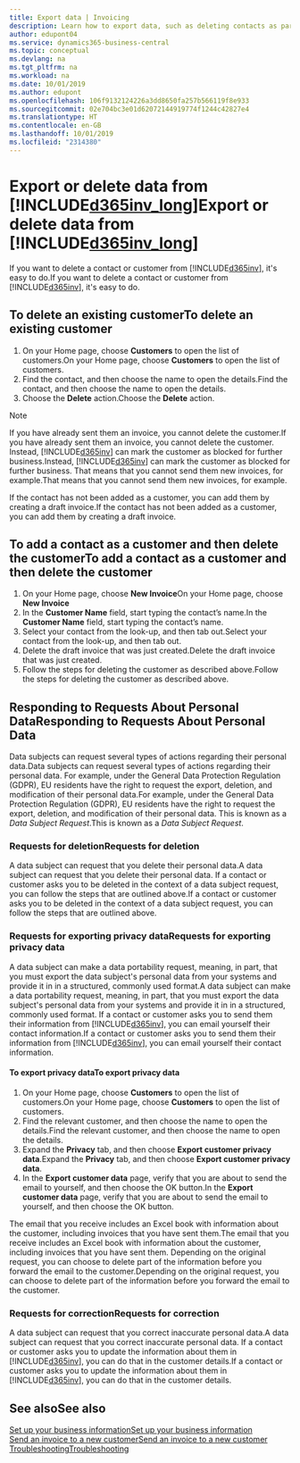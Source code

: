 ```yaml
---
title: Export data | Invoicing
description: Learn how to export data, such as deleting contacts as part of a data subject request.
author: edupont04
ms.service: dynamics365-business-central
ms.topic: conceptual
ms.devlang: na
ms.tgt_pltfrm: na
ms.workload: na
ms.date: 10/01/2019
ms.author: edupont
ms.openlocfilehash: 106f9132124226a3dd8650fa257b566119f8e933
ms.sourcegitcommit: 02e704bc3e01d62072144919774f1244c42827e4
ms.translationtype: HT
ms.contentlocale: en-GB
ms.lasthandoff: 10/01/2019
ms.locfileid: "2314380"
---
```

# <a name="export-or-delete-data-from-included365inv_longincludesd365inv_longmd"></a><span data-ttu-id="cd8ca-103">Export or delete data from [!INCLUDE[d365inv_long](includes/d365inv_long.md)]</span><span class="sxs-lookup"><span data-stu-id="cd8ca-103">Export or delete data from [!INCLUDE[d365inv_long](includes/d365inv_long.md)]</span></span>

<span data-ttu-id="cd8ca-104">If you want to delete a contact or customer from [!INCLUDE[d365inv](includes/d365inv.md)], it's easy to do.</span><span class="sxs-lookup"><span data-stu-id="cd8ca-104">If you want to delete a contact or customer from [!INCLUDE[d365inv](includes/d365inv.md)], it's easy to do.</span></span>  

## <a name="to-delete-an-existing-customer"></a><span data-ttu-id="cd8ca-105">To delete an existing customer</span><span class="sxs-lookup"><span data-stu-id="cd8ca-105">To delete an existing customer</span></span>

1. <span data-ttu-id="cd8ca-106">On your Home page, choose **Customers** to open the list of customers.</span><span class="sxs-lookup"><span data-stu-id="cd8ca-106">On your Home page, choose **Customers** to open the list of customers.</span></span>
2. <span data-ttu-id="cd8ca-107">Find the contact, and then choose the name to open the details.</span><span class="sxs-lookup"><span data-stu-id="cd8ca-107">Find the contact, and then choose the name to open the details.</span></span>
3. <span data-ttu-id="cd8ca-108">Choose the **Delete** action.</span><span class="sxs-lookup"><span data-stu-id="cd8ca-108">Choose the **Delete** action.</span></span>

> [!NOTE]
> <span data-ttu-id="cd8ca-109">If you have already sent them an invoice, you cannot delete the customer.</span><span class="sxs-lookup"><span data-stu-id="cd8ca-109">If you have already sent them an invoice, you cannot delete the customer.</span></span> <span data-ttu-id="cd8ca-110">Instead, [!INCLUDE[d365inv](includes/d365inv.md)] can mark the customer as blocked for further business.</span><span class="sxs-lookup"><span data-stu-id="cd8ca-110">Instead, [!INCLUDE[d365inv](includes/d365inv.md)] can mark the customer as blocked for further business.</span></span> <span data-ttu-id="cd8ca-111">That means that you cannot send them new invoices, for example.</span><span class="sxs-lookup"><span data-stu-id="cd8ca-111">That means that you cannot send them new invoices, for example.</span></span>  

<span data-ttu-id="cd8ca-112">If the contact has not been added as a customer, you can add them by creating a draft invoice.</span><span class="sxs-lookup"><span data-stu-id="cd8ca-112">If the contact has not been added as a customer, you can add them by creating a draft invoice.</span></span>

## <a name="to-add-a-contact-as-a-customer-and-then-delete-the-customer"></a><span data-ttu-id="cd8ca-113">To add a contact as a customer and then delete the customer</span><span class="sxs-lookup"><span data-stu-id="cd8ca-113">To add a contact as a customer and then delete the customer</span></span>

1. <span data-ttu-id="cd8ca-114">On your Home page, choose **New Invoice**</span><span class="sxs-lookup"><span data-stu-id="cd8ca-114">On your Home page, choose **New Invoice**</span></span>
2. <span data-ttu-id="cd8ca-115">In the **Customer Name** field, start typing the contact’s name.</span><span class="sxs-lookup"><span data-stu-id="cd8ca-115">In the **Customer Name** field, start typing the contact’s name.</span></span>
3. <span data-ttu-id="cd8ca-116">Select your contact from the look-up, and then tab out.</span><span class="sxs-lookup"><span data-stu-id="cd8ca-116">Select your contact from the look-up, and then tab out.</span></span>
4. <span data-ttu-id="cd8ca-117">Delete the draft invoice that was just created.</span><span class="sxs-lookup"><span data-stu-id="cd8ca-117">Delete the draft invoice that was just created.</span></span>
5. <span data-ttu-id="cd8ca-118">Follow the steps for deleting the customer as described above.</span><span class="sxs-lookup"><span data-stu-id="cd8ca-118">Follow the steps for deleting the customer as described above.</span></span>

## <a name="responding-to-requests-about-personal-data"></a><span data-ttu-id="cd8ca-119">Responding to Requests About Personal Data</span><span class="sxs-lookup"><span data-stu-id="cd8ca-119">Responding to Requests About Personal Data</span></span>

<span data-ttu-id="cd8ca-120">Data subjects can request several types of actions regarding their personal data.</span><span class="sxs-lookup"><span data-stu-id="cd8ca-120">Data subjects can request several types of actions regarding their personal data.</span></span> <span data-ttu-id="cd8ca-121">For example, under the General Data Protection Regulation (GDPR), EU residents have the right to request the export, deletion, and modification of their personal data.</span><span class="sxs-lookup"><span data-stu-id="cd8ca-121">For example, under the General Data Protection Regulation (GDPR), EU residents have the right to request the export, deletion, and modification of their personal data.</span></span> <span data-ttu-id="cd8ca-122">This is known as a *Data Subject Request*.</span><span class="sxs-lookup"><span data-stu-id="cd8ca-122">This is known as a *Data Subject Request*.</span></span>  

### <a name="requests-for-deletion"></a><span data-ttu-id="cd8ca-123">Requests for deletion</span><span class="sxs-lookup"><span data-stu-id="cd8ca-123">Requests for deletion</span></span>

<span data-ttu-id="cd8ca-124">A data subject can request that you delete their personal data.</span><span class="sxs-lookup"><span data-stu-id="cd8ca-124">A data subject can request that you delete their personal data.</span></span> <span data-ttu-id="cd8ca-125">If a contact or customer asks you to be deleted in the context of a data subject request, you can follow the steps that are outlined above.</span><span class="sxs-lookup"><span data-stu-id="cd8ca-125">If a contact or customer asks you to be deleted in the context of a data subject request, you can follow the steps that are outlined above.</span></span>  

### <a name="requests-for-exporting-privacy-data"></a><span data-ttu-id="cd8ca-126">Requests for exporting privacy data</span><span class="sxs-lookup"><span data-stu-id="cd8ca-126">Requests for exporting privacy data</span></span>

<span data-ttu-id="cd8ca-127">A data subject can make a data portability request, meaning, in part, that you must export the data subject's personal data from your systems and provide it in in a structured, commonly used format.</span><span class="sxs-lookup"><span data-stu-id="cd8ca-127">A data subject can make a data portability request, meaning, in part, that you must export the data subject's personal data from your systems and provide it in in a structured, commonly used format.</span></span>  <span data-ttu-id="cd8ca-128">If a contact or customer asks you to send them their information from [!INCLUDE[d365inv](includes/d365inv.md)], you can email yourself their contact information.</span><span class="sxs-lookup"><span data-stu-id="cd8ca-128">If a contact or customer asks you to send them their information from [!INCLUDE[d365inv](includes/d365inv.md)], you can email yourself their contact information.</span></span>  

#### <a name="to-export-privacy-data"></a><span data-ttu-id="cd8ca-129">To export privacy data</span><span class="sxs-lookup"><span data-stu-id="cd8ca-129">To export privacy data</span></span>

1. <span data-ttu-id="cd8ca-130">On your Home page, choose **Customers** to open the list of customers.</span><span class="sxs-lookup"><span data-stu-id="cd8ca-130">On your Home page, choose **Customers** to open the list of customers.</span></span>
2. <span data-ttu-id="cd8ca-131">Find the relevant customer, and then choose the name to open the details.</span><span class="sxs-lookup"><span data-stu-id="cd8ca-131">Find the relevant customer, and then choose the name to open the details.</span></span>
3. <span data-ttu-id="cd8ca-132">Expand the **Privacy** tab, and then choose **Export customer privacy data**.</span><span class="sxs-lookup"><span data-stu-id="cd8ca-132">Expand the **Privacy** tab, and then choose **Export customer privacy data**.</span></span>
4. <span data-ttu-id="cd8ca-133">In the **Export customer data** page, verify that you are about to send the email to yourself, and then choose the OK button.</span><span class="sxs-lookup"><span data-stu-id="cd8ca-133">In the **Export customer data** page, verify that you are about to send the email to yourself, and then choose the OK button.</span></span>

<span data-ttu-id="cd8ca-134">The email that you receive includes an Excel book with information about the customer, including invoices that you have sent them.</span><span class="sxs-lookup"><span data-stu-id="cd8ca-134">The email that you receive includes an Excel book with information about the customer, including invoices that you have sent them.</span></span> <span data-ttu-id="cd8ca-135">Depending on the original request, you can choose to delete part of the information before you forward the email to the customer.</span><span class="sxs-lookup"><span data-stu-id="cd8ca-135">Depending on the original request, you can choose to delete part of the information before you forward the email to the customer.</span></span>  

### <a name="requests-for-correction"></a><span data-ttu-id="cd8ca-136">Requests for correction</span><span class="sxs-lookup"><span data-stu-id="cd8ca-136">Requests for correction</span></span>

<span data-ttu-id="cd8ca-137">A data subject can request that you correct inaccurate personal data.</span><span class="sxs-lookup"><span data-stu-id="cd8ca-137">A data subject can request that you correct inaccurate personal data.</span></span> <span data-ttu-id="cd8ca-138">If a contact or customer asks you to update the information about them in [!INCLUDE[d365inv](includes/d365inv.md)], you can do that in the customer details.</span><span class="sxs-lookup"><span data-stu-id="cd8ca-138">If a contact or customer asks you to update the information about them in [!INCLUDE[d365inv](includes/d365inv.md)], you can do that in the customer details.</span></span>  

## <a name="see-also"></a><span data-ttu-id="cd8ca-139">See also</span><span class="sxs-lookup"><span data-stu-id="cd8ca-139">See also</span></span>

[<span data-ttu-id="cd8ca-140">Set up your business information</span><span class="sxs-lookup"><span data-stu-id="cd8ca-140">Set up your business information</span></span>](set-up-business-profile.md)  
[<span data-ttu-id="cd8ca-141">Send an invoice to a new customer</span><span class="sxs-lookup"><span data-stu-id="cd8ca-141">Send an invoice to a new customer</span></span>](send-invoice.md)  
[<span data-ttu-id="cd8ca-142">Troubleshooting</span><span class="sxs-lookup"><span data-stu-id="cd8ca-142">Troubleshooting</span></span>](about-troubleshooting.md)  
